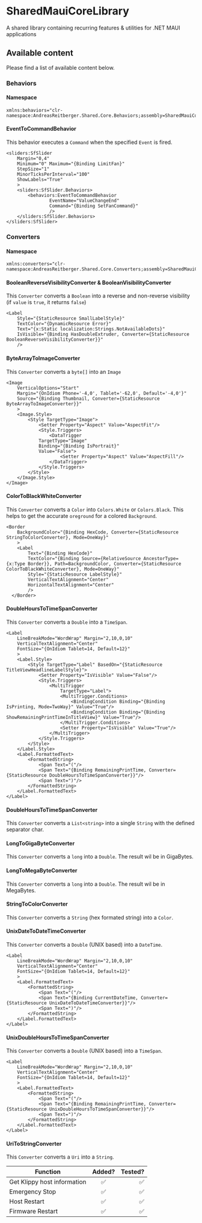 # SharedMauiCoreLibrary
A shared library containing recurring features &amp; utilities for .NET MAUI applications

## Available content
Please find a list of available content below.

### Behaviors

#### Namespace
```xaml
xmlns:behaviors="clr-namespace:AndreasReitberger.Shared.Core.Behaviors;assembly=SharedMauiCoreLibrary"
```

#### EventToCommandBehavior
This behavior executes a `Command` when the specified `Event` is fired.

```xaml
<sliders:SfSlider
    Margin="0,4"
    Minimum="0" Maximum="{Binding LimitFan}"
    StepSize="1"
    MinorTicksPerInterval="100"
    ShowLabels="True"
    >
    <sliders:SfSlider.Behaviors>
        <behaviors:EventToCommandBehavior
                EventName="ValueChangeEnd"
                Command="{Binding SetFanCommand}"
                />
    </sliders:SfSlider.Behaviors>
</sliders:SfSlider>
```

### Converters

#### Namespace
```xaml
xmlns:converters="clr-namespace:AndreasReitberger.Shared.Core.Converters;assembly=SharedMauiCoreLibrary"
```

#### BooleanReverseVisibilityConverter & BooleanVisibilityConverter
This `Converter` converts a `Boolean` into a reverse and non-reverse visibility (if `value` is `true`, it returns `false`)

```xaml
<Label
    Style="{StaticResource SmallLabelStyle}"                   
    TextColor="{DynamicResource Error}"
    Text="{x:Static localization:Strings.NotAvailableDots}"
    IsVisible="{Binding HasDoubleExtruder, Converter={StaticResource BooleanReverseVisibilityConverter}}"
    />
```                        

#### ByteArrayToImageConverter
This `Converter` converts a `byte[]` into an `Image`

```xaml
<Image 
    VerticalOptions="Start"
    Margin="{OnIdiom Phone='-4,0', Tablet='-62,0', Default='-4,0'}"
    Source="{Binding Thumbnail, Converter={StaticResource ByteArrayToImageConverter}}" 
    >
    <Image.Style>
        <Style TargetType="Image">
            <Setter Property="Aspect" Value="AspectFit"/>
            <Style.Triggers>
                <DataTrigger
            TargetType="Image"
            Binding="{Binding IsPortrait}"
            Value="False">
                    <Setter Property="Aspect" Value="AspectFill"/>
                </DataTrigger>
            </Style.Triggers>
        </Style>
    </Image.Style>
</Image>
```     

#### ColorToBlackWhiteConverter
This `Converter` converts a `Color` into `Colors.White` or `Colors.Black`. This helps to get the
accurate `oreground` for a colored `Background`.

```xaml
<Border
    BackgroundColor="{Binding HexCode, Converter={StaticResource StringToColorConverter}, Mode=OneWay}"
    >
    <Label 
        Text="{Binding HexCode}"
        TextColor="{Binding Source={RelativeSource AncestorType={x:Type Border}}, Path=BackgroundColor, Converter={StaticResource ColorToBlackWhiteConverter}, Mode=OneWay}"
        Style="{StaticResource LabelStyle}"
        VerticalTextAlignment="Center"
        HorizontalTextAlignment="Center"
        />
  </Border>
```     


#### DoubleHoursToTimeSpanConverter
This `Converter` converts a `Double` into a `TimeSpan`.

```xaml
<Label 
    LineBreakMode="WordWrap" Margin="2,10,0,10"
    VerticalTextAlignment="Center"
    FontSize="{OnIdiom Tablet=14, Default=12}"
    >
    <Label.Style>
        <Style TargetType="Label" BasedOn="{StaticResource TitleViewHeadlineLabelStyle}">
            <Setter Property="IsVisible" Value="False"/>
            <Style.Triggers>
                <MultiTrigger
                    TargetType="Label">
                    <MultiTrigger.Conditions>
                        <BindingCondition Binding="{Binding IsPrinting, Mode=TwoWay}" Value="True"/>
                        <BindingCondition Binding="{Binding ShowRemainingPrintTimeInTitleView}" Value="True"/>
                    </MultiTrigger.Conditions>
                    <Setter Property="IsVisible" Value="True"/>
                </MultiTrigger>
            </Style.Triggers>
        </Style>
    </Label.Style>
    <Label.FormattedText>
        <FormattedString>
            <Span Text="("/>
            <Span Text="{Binding RemainingPrintTime, Converter={StaticResource DoubleHoursToTimeSpanConverter}}"/>
            <Span Text=")"/>
        </FormattedString>
    </Label.FormattedText>
</Label>
```     


#### DoubleHoursToTimeSpanConverter
This `Converter` converts a `List<string>` into a single `String` with the defined separator char.

#### LongToGigaByteConverter
This `Converter` converts a `long` into a `Double`. The result wil be in GigaBytes.

#### LongToMegaByteConverter
This `Converter` converts a `long` into a `Double`. The result wil be in MegaBytes.

#### StringToColorConverter
This `Converter` converts a `String` (hex formated string) into a `Color`.

#### UnixDateToDateTimeConverter
This `Converter` converts a `Double` (UNIX based) into a `DateTime`.

```xaml
<Label 
    LineBreakMode="WordWrap" Margin="2,10,0,10"
    VerticalTextAlignment="Center"
    FontSize="{OnIdiom Tablet=14, Default=12}"
    >
    <Label.FormattedText>
        <FormattedString>
            <Span Text="("/>
            <Span Text="{Binding CurrentDateTime, Converter={StaticResource UnixDateToDateTimeConverter}}"/>
            <Span Text=")"/>
        </FormattedString>
    </Label.FormattedText>
</Label>
```  

#### UnixDoubleHoursToTimeSpanConverter
This `Converter` converts a `Double` (UNIX based) into a `TimeSpan`.

```xaml
<Label 
    LineBreakMode="WordWrap" Margin="2,10,0,10"
    VerticalTextAlignment="Center"
    FontSize="{OnIdiom Tablet=14, Default=12}"
    >
    <Label.FormattedText>
        <FormattedString>
            <Span Text="("/>
            <Span Text="{Binding RemainingPrintTime, Converter={StaticResource UnixDoubleHoursToTimeSpanConverter}}"/>
            <Span Text=")"/>
        </FormattedString>
    </Label.FormattedText>
</Label>
```  

#### UriToStringConverter
This `Converter` converts a `Uri` into a `String`.


| Function                            | Added?| Tested? |
| ----------------------------------- |:-----:| -------:|
| Get Klippy host information         | ✅   | ✅      |
| Emergency Stop                      | ✅   | ✅      |
| Host Restart                        | ✅   | ✅      |
| Firmware Restart                    | ✅   | ✅      |
